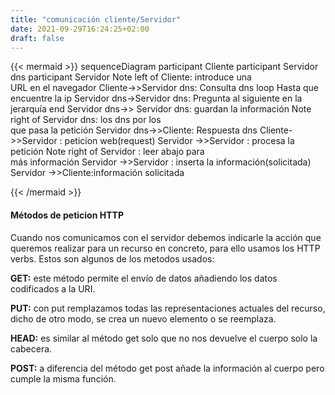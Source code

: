 ```yaml
---
title: "comunicación cliente/Servidor"
date: 2021-09-29T16:24:25+02:00
draft: false
---
```

{{< mermaid >}}
sequenceDiagram
    participant Cliente
    participant Servidor dns
    participant Servidor 
    Note left of Cliente: introduce una</br> URL en el navegador
     Cliente->>Servidor dns: Consulta dns
     loop Hasta que encuentre la ip
        Servidor dns->Servidor dns: Pregunta al siguiente en la jerarquía
        end
    Servidor dns->> Servidor dns: guardan la información
    Note right of Servidor dns: los dns por los </br>que pasa la petición
     Servidor dns->>Cliente: Respuesta dns
     Cliente->>Servidor : peticion web(request)
    Servidor ->>Servidor : procesa la petición
    Note  right of Servidor : leer abajo para </br> más información
    Servidor ->>Servidor : inserta la información(solicitada) 
    Servidor ->>Cliente:información solicitada

{{< /mermaid >}}

#### Métodos de peticion HTTP
Cuando nos comunicamos con el servidor debemos indicarle la acción que queremos realizar para un recurso en concreto, para ello usamos los HTTP verbs.   Estos son algunos de los metodos usados:

**GET:** este método permite el envío de datos añadiendo los datos codificados a la URI.

**PUT:** con put remplazamos todas las representaciones actuales del recurso, dicho de otro modo, se crea un nuevo elemento o se reemplaza.

**HEAD:** es similar al método get solo que no nos devuelve el cuerpo solo la cabecera.

**POST:** a diferencia del método get post añade la información al cuerpo pero cumple la misma función.
